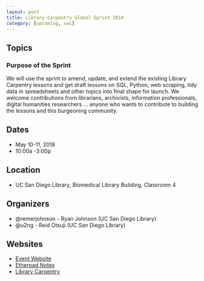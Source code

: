 ```yaml
---
layout: post
title: Library Carpentry Global Sprint 2018
category: [upcoming, swc]
---
```




## Topics

### Purpose of the Sprint    
We will use the sprint to amend, update, and extend the existing Library Carpentry lessons and get draft lessons on SQL, Python, web scraping, tidy data in spreadsheets and other topics into final shape for launch. We welcome contributions from librarians, archivists, information professionals, digital humanities researchers ... anyone who wants to contribute to building the lessons and this burgeoning community.

## Dates

* May 10-11, 2018
* 10:00a -3:00p

## Location

* UC San Diego Library, Biomedical Library Building, Classroom 4


## Organizers

* @remerjohnson - Ryan Johnson (UC San Diego Library)
* @u2ng - Reid Otsuji (UC San Diego Library)



## Websites

* [Event Website](https://weaverbel.github.io/lc-sprint-may/)
* [Etherpad Notes](https://pad.carpentries.org/lc-sprint-2018)
* [Library Carpentry](https://librarycarpentry.org/)
